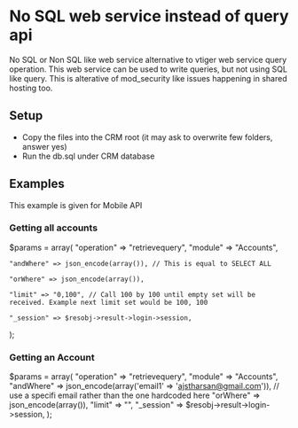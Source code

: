 # No SQL web service instead of query api
No SQL or Non SQL like web service alternative to vtiger web service query operation.  This web service can be used to write queries, but not using SQL like query.  This is alterative of mod_security like issues happening in shared hosting too.

## Setup
* Copy the files into the CRM root (it may ask to overwrite few folders, answer yes)
* Run the db.sql under CRM database

## Examples
This example is given for Mobile API

### Getting all accounts
$params = array(
    "operation" => "retrievequery", "module" => "Accounts",  
    
    "andWhere" => json_encode(array()), // This is equal to SELECT ALL
    
    "orWhere" => json_encode(array()),
    
    "limit" => "0,100", // Call 100 by 100 until empty set will be received. Example next limit set would be 100, 100
    
    "_session" => $resobj->result->login->session,
);



### Getting an Account

$params = array(
    "operation" => "retrievequery", "module" => "Accounts",
    "andWhere" => json_encode(array('email1' => 'ajstharsan@gmail.com')), // use a specifi email rather than the one hardcoded here
    "orWhere" => json_encode(array()),
    "limit" => "",
    "_session" => $resobj->result->login->session,
);




